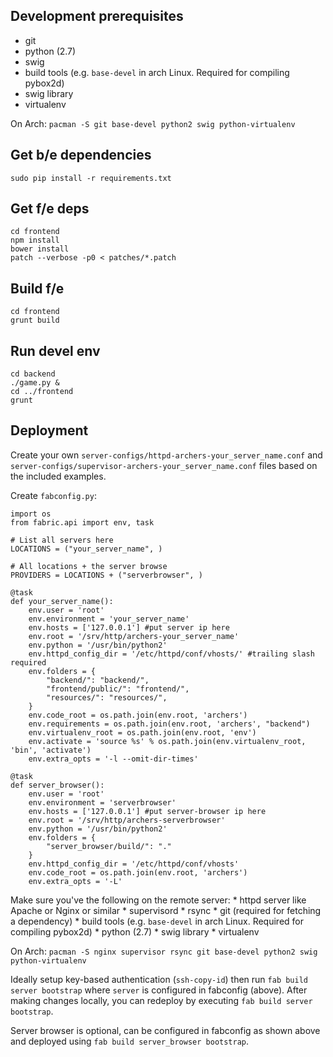 
Development prerequisites
------------

* git
* python (2.7)
* swig
* build tools (e.g. `base-devel` in arch Linux. Required for compiling pybox2d)
* swig library
* virtualenv

On Arch: 
`pacman -S git base-devel python2 swig python-virtualenv`

Get b/e dependencies
----------------

	sudo pip install -r requirements.txt

Get f/e deps
------------
	cd frontend
	npm install
	bower install
	patch --verbose -p0 < patches/*.patch

Build f/e
---------
	cd frontend
	grunt build


Run devel env
-------------
	cd backend
	./game.py &
	cd ../frontend
	grunt


Deployment
------

Create your own `server-configs/httpd-archers-your_server_name.conf` and `server-configs/supervisor-archers-your_server_name.conf` files based on the included examples.

Create `fabconfig.py`:

	import os
	from fabric.api import env, task

	# List all servers here
	LOCATIONS = ("your_server_name", )

	# All locations + the server browse
	PROVIDERS = LOCATIONS + ("serverbrowser", )

	@task
	def your_server_name():
		env.user = 'root'
		env.environment = 'your_server_name'
		env.hosts = ['127.0.0.1'] #put server ip here
		env.root = '/srv/http/archers-your_server_name'
		env.python = '/usr/bin/python2'
		env.httpd_config_dir = '/etc/httpd/conf/vhosts/' #trailing slash required
		env.folders = {
			"backend/": "backend/",
			"frontend/public/": "frontend/",
			"resources/": "resources/",
		}
		env.code_root = os.path.join(env.root, 'archers')
		env.requirements = os.path.join(env.root, 'archers', "backend")
		env.virtualenv_root = os.path.join(env.root, 'env')
		env.activate = 'source %s' % os.path.join(env.virtualenv_root, 'bin', 'activate')
		env.extra_opts = '-l --omit-dir-times'

	@task
	def server_browser():
		env.user = 'root'
		env.environment = 'serverbrowser'
		env.hosts = ['127.0.0.1'] #put server-browser ip here
		env.root = '/srv/http/archers-serverbrowser'
		env.python = '/usr/bin/python2'
		env.folders = {
			"server_browser/build/": "."
		}
		env.httpd_config_dir = '/etc/httpd/conf/vhosts'
		env.code_root = os.path.join(env.root, 'archers')
		env.extra_opts = '-L'

Make sure you've the following on the remote server:
	* httpd server like Apache or Nginx or similar
	* supervisord
	* rsync
	* git (required for fetching a dependency)
	* build tools (e.g. `base-devel` in arch Linux. Required for compiling pybox2d)
	* python (2.7)
	* swig library
	* virtualenv

On Arch: 
`pacman -S nginx supervisor rsync git base-devel python2 swig python-virtualenv`

Ideally setup key-based authentication (`ssh-copy-id`) then run `fab build server bootstrap` where `server` is configured in fabconfig (above). After making changes locally, you can redeploy by executing `fab build server bootstrap`.

Server browser is optional, can be configured in fabconfig as shown above and deployed using `fab build server_browser bootstrap`.